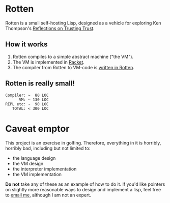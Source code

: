 # Rotten

Rotten is a small self-hosting Lisp, designed as a vehicle for exploring Ken
Thompson's
[Reflections on Trusting Trust](http://cm.bell-labs.com/who/ken/trust.html).

## How it works

1. Rotten compiles to a simple abstract machine ("the VM").
2. The VM is implemented in [Racket](http://www.racket-lang.org/).
3. The compiler from Rotten to VM-code is
   [written in Rotten](http://en.wikipedia.org/wiki/Self-hosting).

## Rotten is really small!

    Compiler: ~  80 LOC
          VM: ~ 130 LOC
    REPL etc: ~  90 LOC
       TOTAL: < 300 LOC

# Caveat emptor
This project is an exercise in golfing. Therefore, everything in it is horribly,
horribly bad, including but not limited to:

- the language design
- the VM design
- the interpreter implementation
- the VM implementation

**Do not** take any of these as an example of how to do it. If you'd like
pointers on slightly more reasonable ways to design and implement a lisp, feel
free to [email me](mailto:daekharel@gmail.com), although I am not an expert.

